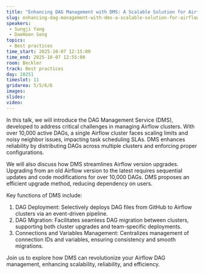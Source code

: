 ```yaml
---
title: "Enhancing DAG Management with DMS: A Scalable Solution for Airflow"
slug: enhancing-dag-management-with-dms-a-scalable-solution-for-airflow
speakers:
 - Sungji Yang
 - DaeHoon Song
topics:
 - Best practices
time_start: 2025-10-07 12:15:00
time_end: 2025-10-07 12:55:00
room: Beckler
track: Best practices
day: 20251
timeslot: 11
gridarea: 5/5/6/6
images: 
slides:
video:
---
```


In this talk, we will introduce the DAG Management Service (DMS), developed to address critical challenges in managing Airflow clusters. With over 10,000 active DAGs, a single Airflow cluster faces scaling limits and noisy neighbor issues, impacting task scheduling SLAs. DMS enhances reliability by distributing DAGs across multiple clusters and enforcing proper configurations.

We will also discuss how DMS streamlines Airflow version upgrades. Upgrading from an old Airflow version to the latest requires sequential updates and code modifications for over 10,000 DAGs. DMS proposes an efficient upgrade method, reducing dependency on users.

Key functions of DMS include:
1. DAG Deployment: Selectively deploys DAG files from GitHub to Airflow clusters via an event-driven pipeline.
2. DAG Migration: Facilitates seamless DAG migration between clusters, supporting both cluster upgrades and team-specific deployments.
3. Connections and Variables Management: Centralizes management of connection IDs and variables, ensuring consistency and smooth migrations.

Join us to explore how DMS can revolutionize your Airflow DAG management, enhancing scalability, reliability, and efficiency.